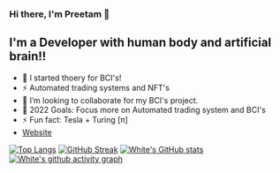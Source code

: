 ### Hi there, I'm Preetam  👋



## I'm a  Developer with human body and artificial brain!!

- 🔭 I started thoery for BCI's!
- ⚡ Automated trading systems and NFT's
- 👯 I’m looking to collaborate for my BCI's project.
- 🥅 2022 Goals: Focus more on Automated trading system and BCI's
- ⚡ Fun fact:  Tesla + Turing [π] 
- [Website](https://white7.netlify.app/home)





[![Top Langs](https://github-readme-stats.vercel.app/api/top-langs/?username=white07S)](https://github.com/white07S/github-readme-stats)
[![GitHub Streak](https://github-readme-streak-stats.herokuapp.com?user=white07S&theme=dark&hide_border=true&date_format=M%20j%5B%2C%20Y%5D)](https://git.io/streak-stats)
[![White's GitHub stats](https://github-readme-stats.vercel.app/api?username=white07S)](https://github.com/white07S/github-readme-stats)
[![White's github activity graph](https://activity-graph.herokuapp.com/graph?username=white07S&theme=dracula)](https://github.com/white07S/github-readme-activity-graph)
